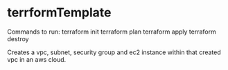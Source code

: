 # terrformTemplate
Commands to run:
terraform init
terraform plan
terraform apply
terraform destroy

Creates a vpc, subnet, security group and ec2 instance within that created vpc in an aws cloud. 
